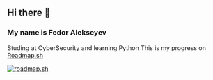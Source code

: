 ## Hi there 👋
### My name is Fedor Alekseyev
Studing at CyberSecurity and learning Python
This is my progress on [Roadmap.sh](roadmap.sh)

[![roadmap.sh](https://roadmap.sh/card/wide/67c894f5fe4b7df03b736ad6?variant=light)](https://roadmap.sh)

<!--
**theosfa/theosfa** is a ✨ _special_ ✨ repository because its `README.md` (this file) appears on your GitHub profile.

Here are some ideas to get you started:

- 🔭 I’m currently working on ...
- 🌱 I’m currently learning ...
- 👯 I’m looking to collaborate on ...
- 🤔 I’m looking for help with ...
- 💬 Ask me about ...
- 📫 How to reach me: ...
- 😄 Pronouns: ...
- ⚡ Fun fact: ...
-->
